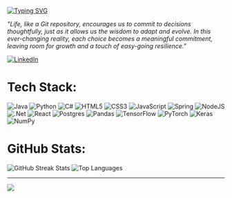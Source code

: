 [![Typing SVG](https://readme-typing-svg.demolab.com?font=Source+Code+Pro&pause=1000&color=F70000&center=true&random=false&width=435&lines=Hi%2C+Im+Tarek;Full+Stack+Developer;Machine+Learning+%2F+Deep+Learning;Welcome+to+My+Page)](https://git.io/typing-svg)

_"Life, like a Git repository, encourages us to commit to decisions thoughtfully, just as it allows us the wisdom to adapt and evolve. In this ever-changing reality, each choice becomes a meaningful commitment, leaving room for growth and a touch of easy-going resilience."_





[![LinkedIn](https://img.shields.io/badge/LinkedIn-%230077B5.svg?logo=linkedin&logoColor=white)](https://linkedin.com/in/tarek-u-ahmed) 

# Tech Stack:
![Java](https://img.shields.io/badge/java-%23ED8B00.svg?style=for-the-badge&logo=java&logoColor=white) ![Python](https://img.shields.io/badge/python-3670A0?style=for-the-badge&logo=python&logoColor=ffdd54) ![C#](https://img.shields.io/badge/c%23-%23239120.svg?style=for-the-badge&logo=c-sharp&logoColor=white) ![HTML5](https://img.shields.io/badge/html5-%23E34F26.svg?style=for-the-badge&logo=html5&logoColor=white) ![CSS3](https://img.shields.io/badge/css3-%231572B6.svg?style=for-the-badge&logo=css3&logoColor=white) ![JavaScript](https://img.shields.io/badge/javascript-%23323330.svg?style=for-the-badge&logo=javascript&logoColor=%23F7DF1E) ![Spring](https://img.shields.io/badge/spring-%236DB33F.svg?style=for-the-badge&logo=spring&logoColor=white) ![NodeJS](https://img.shields.io/badge/node.js-6DA55F?style=for-the-badge&logo=node.js&logoColor=white) ![.Net](https://img.shields.io/badge/.NET-5C2D91?style=for-the-badge&logo=.net&logoColor=white) ![React](https://img.shields.io/badge/react-%2320232a.svg?style=for-the-badge&logo=react&logoColor=%2361DAFB) ![Postgres](https://img.shields.io/badge/postgres-%23316192.svg?style=for-the-badge&logo=postgresql&logoColor=white) ![Pandas](https://img.shields.io/badge/pandas-%23150458.svg?style=for-the-badge&logo=pandas&logoColor=white) ![TensorFlow](https://img.shields.io/badge/TensorFlow-%23FF6F00.svg?style=for-the-badge&logo=TensorFlow&logoColor=white) ![PyTorch](https://img.shields.io/badge/PyTorch-%23EE4C2C.svg?style=for-the-badge&logo=PyTorch&logoColor=white) ![Keras](https://img.shields.io/badge/Keras-%23D00000.svg?style=for-the-badge&logo=Keras&logoColor=white) ![NumPy](https://img.shields.io/badge/numpy-%23013243.svg?style=for-the-badge&logo=numpy&logoColor=white)
# GitHub Stats:

![GitHub Streak Stats](https://github-readme-streak-stats.herokuapp.com/?user=COD3BENDER&theme=dark&hide_border=false) ![Top Languages](https://github-readme-stats.vercel.app/api/top-langs/?username=COD3BENDER&theme=dark&hide_border=false&include_all_commits=true&count_private=true&layout=compact) 

---
[![](https://visitcount.itsvg.in/api?id=TarekQMUL&icon=0&color=0)](https://visitcount.itsvg.in)
